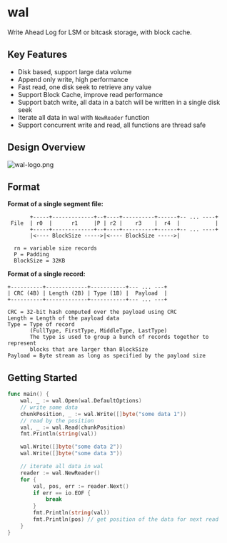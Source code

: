 # wal
Write Ahead Log for LSM or bitcask storage, with block cache.

## Key Features
* Disk based, support large data volume
* Append only write, high performance
* Fast read, one disk seek to retrieve any value
* Support Block Cache, improve read performance
* Support batch write, all data in a batch will be written in a single disk seek
* Iterate all data in wal with `NewReader` function
* Support concurrent write and read, all functions are thread safe

## Design Overview

![wal-logo.png](https://s2.loli.net/2024/05/19/Iz4JML2SokFdrfN.png)

## Format

**Format of a single segment file:**

```
       +-----+-------------+--+----+----------+------+-- ... ----+
 File  | r0  |      r1     |P | r2 |    r3    |  r4  |           |
       +-----+-------------+--+----+----------+------+-- ... ----+
       |<---- BlockSize ----->|<---- BlockSize ----->|

  rn = variable size records
  P = Padding
  BlockSize = 32KB
```

**Format of a single record:**

```
+----------+-------------+-----------+--- ... ---+
| CRC (4B) | Length (2B) | Type (1B) |  Payload  |
+----------+-------------+-----------+--- ... ---+

CRC = 32-bit hash computed over the payload using CRC
Length = Length of the payload data
Type = Type of record
       (FullType, FirstType, MiddleType, LastType)
       The type is used to group a bunch of records together to represent
       blocks that are larger than BlockSize
Payload = Byte stream as long as specified by the payload size
```

## Getting Started

```go
func main() {
	wal, _ := wal.Open(wal.DefaultOptions)
	// write some data
	chunkPosition, _ := wal.Write([]byte("some data 1"))
	// read by the position
	val, _ := wal.Read(chunkPosition)
	fmt.Println(string(val))

	wal.Write([]byte("some data 2"))
	wal.Write([]byte("some data 3"))

	// iterate all data in wal
	reader := wal.NewReader()
	for {
		val, pos, err := reader.Next()
		if err == io.EOF {
			break
		}
		fmt.Println(string(val))
		fmt.Println(pos) // get position of the data for next read
	}
}

```
